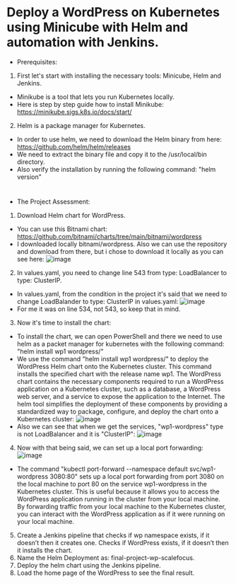 # Deploy a WordPress on Kubernetes using Minicube with Helm and automation with Jenkins.
- Prerequisites:
1. First let's start with installing the necessary tools: Minicube, Helm and Jenkins.
- Minikube is a tool that lets you run Kubernetes locally.
- Here is step by step guide how to install Minikube: https://minikube.sigs.k8s.io/docs/start/

2. Helm is a package manager for Kubernetes. 
- In order to use helm, we need to download the Helm binary from here: https://github.com/helm/helm/releases
- We need to extract the binary file and copy it to the /usr/local/bin directory.
- Also verify the installation by running the following command: "helm version"
#
- The Project Assessment:
1. Download Helm chart for WordPress. 
- You can use this Bitnami chart: https://github.com/bitnami/charts/tree/main/bitnami/wordpress 
- I downloaded locally bitnami/wordpress. Also we can use the repository and download from there, but i chose to download it locally as you can see here:
![image](https://github.com/Stan15321/Final-Project-Assessment-for-Scalefocus-Academy/assets/109627707/33817c2e-4e90-4778-a84a-40a75872f608)

2. In values.yaml, you need to change line 543 from type: LoadBalancer to type: ClusterIP.
- In values.yaml, from the condition in the project it's said that we need to change LoadBalander to type: ClusterIP in values.yaml:
![image](https://github.com/Stan15321/Final-Project-Assessment-for-Scalefocus-Academy/assets/109627707/fe53203e-2da0-4700-95c1-fe8b5934402e)
- For me it was on line 534, not 543, so keep that in mind.
3. Now it's time to install the chart: 
- To install the chart, we can open PowerShell and there we need to use helm as a packet manager for kubernetes with the following command: "helm install wp1 wordpress/"
- We use the command "helm install wp1 wordpress/" to deploy the WordPress Helm chart onto the Kubernetes cluster. This command installs the specified chart with the release name wp1. The WordPress chart contains the necessary components required to run a WordPress application on a Kubernetes cluster, such as a database, a WordPress web server, and a service to expose the application to the Internet. The helm tool simplifies the deployment of these components by providing a standardized way to package, configure, and deploy the chart onto a Kubernetes cluster:
![image](https://github.com/Stan15321/Final-Project-Assessment-for-Scalefocus-Academy/assets/109627707/1268cb83-c65c-42f7-bcbd-8692b4995b0a)
- Also we can see that when we get the services, "wp1-wordpress" type is not LoadBalancer and it is "ClusterIP":
![image](https://github.com/Stan15321/Final-Project-Assessment-for-Scalefocus-Academy/assets/109627707/99b78532-cc24-4dbd-8052-219cb44538e6)

4. Now with that being said, we can set up a local port forwarding:
![image](https://github.com/Stan15321/Final-Project-Assessment-for-Scalefocus-Academy/assets/109627707/ac7a20fb-b35b-41dc-9ad3-0155d8cc66df)
- The command "kubectl port-forward --namespace default svc/wp1-wordpress 3080:80" sets up a local port forwarding from port 3080 on the local machine to port 80 on the service wp1-wordpress in the Kubernetes cluster. This is useful because it allows you to access the WordPress application running in the cluster from your local machine. By forwarding traffic from your local machine to the Kubernetes cluster, you can interact with the WordPress application as if it were running on your local machine.


5. Create a Jenkins pipeline that checks if wp namespace exists, if it doesn’t then it creates one.
Checks if WordPress exists, if it doesn’t then it installs the chart.
4. Name the Helm Deployment as: final-project-wp-scalefocus.
5. Deploy the helm chart using the Jenkins pipeline.
6. Load the home page of the WordPress to see the final result.
